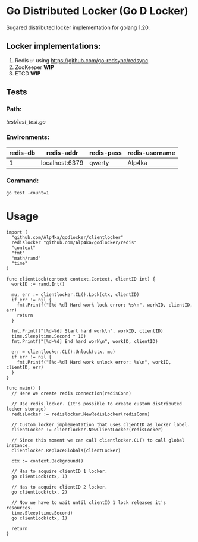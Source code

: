# Go Distributed Locker (Go D Locker)
Sugared distributed locker implementation for golang 1.20.

## Locker implementations:
1) Redis ✅ using https://github.com/go-redsync/redsync
2) ZooKeeper **WIP**
3) ETCD **WIP**

## Tests
### Path:
*test/test_test.go*
### Environments:

| redis-db | redis-addr     | redis-pass | redis-username |
| -------- |----------------|------------| -------------- |
| 1        | localhost:6379 | qwerty     | Alp4ka         |
### Command:
```shell
go test -count=1
```

# Usage 
```golang
import (
  "github.com/Alp4ka/godlocker/clientlocker"
  redislocker "github.com/Alp4ka/godlocker/redis"
  "context"
  "fmt"
  "math/rand"
  "time"
)

func clientLock(context context.Context, clientID int) {
  workID := rand.Int()

  mu, err := clientlocker.CL().Lock(ctx, clientID)
  if err != nil {
    fmt.Printf("[%d-%d] Hard work lock error: %s\n", workID, clientID, err)
    return
  }

  fmt.Printf("[%d-%d] Start hard work\n", workID, clientID)
  time.Sleep(time.Second * 10)
  fmt.Printf("[%d-%d] End hard work\n", workID, clientID)

  err = clientlocker.CL().Unlock(ctx, mu)
  if err != nil {
    fmt.Printf("[%d-%d] Hard work unlock error: %s\n", workID, clientID, err)
  }
}

func main() {
  // Here we create redis connection(redisConn)
  
  // Use redis locker. (It's possible to create custom distributed locker storage)
  redisLocker := redislocker.NewRedisLocker(redisConn)
  
  // Custom locker implementation that uses clientID as locker label.
  clientLocker := clientlocker.NewClientLocker(redisLocker)
  
  // Since this moment we can call clientlocker.CL() to call global instance.
  clientlocker.ReplaceGlobals(clientLocker)
  
  ctx := context.Background()
  
  // Has to acquire clientID 1 locker.
  go clientLock(ctx, 1)
  
  // Has to acquire clientID 2 locker.
  go clientLock(ctx, 2)
  
  // Now we have to wait until clientID 1 lock releases it's resources.
  time.Sleep(time.Second)
  go clientLock(ctx, 1)
  
  return
}
```
